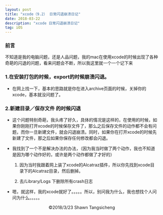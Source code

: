 ```yaml
---
layout: post
title: "xcode（9.2） 日常闪退崩溃日记"
date: 2018-03-22
description: "xcode 日常闪退崩溃日记"
tag: iOS
---
```


### 前言
不知道是我的电脑问题，还是人品问题，我的mac在使用xcode的时候出现了各种奇葩的闪退的问题，看来问题会不断，所以我这里就一个一个记下来


### 1.在安装打包的时候，export的时候崩溃闪退。

* 在网上找一下，基本的思路就是你在进入archive页面的时候，关掉你的xcode，基本就没问题了。


### 2.新建目录／保存文件 的时候闪退

* 这个问题特别奇葩，我头疼了好久，具体的情况是这样的，在使用的时候，如果你刚刚打开xcode的时候保存文件了，那么之后保存文件的动作都不会有问题，而你一旦新建文件，就会闪退崩溃。同时，如果你在打开xcode的时候先新建了文件，那之后如果你保存任何修改都会闪退。

* 我找到了一个不是解决办法的办法，（因为我当时做了两个动作，我也不知道是因为哪个动作好的，或许是两个动作都做了才好的）

     1. 因为当时我跟着网上装了xcode的Alcatraz插件，所以你先找到xcode目录下的Alcatraz目录，然后删掉。

     2. 去/Library/Logs 下删除所有crash日志

* 嗯，就这样，我的xcode就好了。。。。。所以，别问我为什么，我也想找个人问问为什么。。。。。












<center>&copy;2018/3/23 Shawn Tangsicheng</center>
